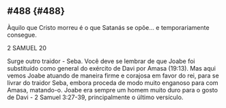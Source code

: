 ## #488 {#488}

Àquilo que Cristo morreu é o que Satanás se opõe... e temporariamente consegue.

2 SAMUEL 20

Surge outro traidor - Seba. Você deve se lembrar de que Joabe foi substituído como general do exército de Davi por Amasa (19:13). Mas aqui vemos Joabe atuando de maneira firme e corajosa em favor do rei, para se livrar do traidor Seba, embora proceda de modo muito enganoso para com Amasa, matando-o. Joabe era sempre um homem muito duro para o gosto de Davi - 2 Samuel 3:27-39, principalmente o último versículo.